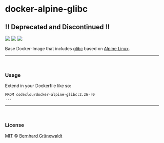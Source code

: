 # docker-alpine-glibc

## :bangbang: Deprecated and Discontinued :bangbang:

[![](https://codeclou.github.io/doc/badges/generated/docker-image-size-9.svg?v2)](https://hub.docker.com/r/codeclou/docker-alpine-glibc/tags/) [![](https://codeclou.github.io/doc/badges/generated/docker-from-alpine-3.7.svg)](https://alpinelinux.org/) [![](https://codeclou.github.io/doc/badges/generated/docker-run-as-non-root.svg)](https://docs.docker.com/engine/reference/builder/#/user)

Base Docker-Image that includes [glibc](https://github.com/sgerrand/alpine-pkg-glibc) based on [Alpine Linux](https://alpinelinux.org/).

-----

&nbsp;

### Usage

Extend in your Dockerfile like so:

```
FROM codeclou/docker-alpine-glibc:2.26-r0
...
```

-----

&nbsp;

### License

[MIT](https://github.com/codeclou/docker-alpine-glibc/blob/master/LICENSE) © [Bernhard Grünewaldt](https://github.com/clouless)
